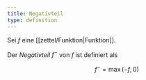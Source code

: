 ```yaml
---
title: Negativteil
type: definition
---
```


Sei $f$ eine [[zettel/Funktion|Funktion]].

Der *Negativteil* $f^-$ von $f$ ist definiert als

$$
	f^- = \max(-f, 0)
$$